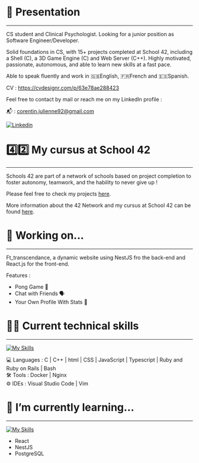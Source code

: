 <!--
**Corentin-Julienne/Corentin-Julienne** is a ✨ _special_ ✨ repository because its `README.md` (this file) appears on your GitHub profile.

Here are some ideas to get you started:

- 🔭 I’m currently working on ...
- 🌱 I’m currently learning ...
- 👯 I’m looking to collaborate on ...
- 🤔 I’m looking for help with ...
- 💬 Ask me about ...
- 📫 How to reach me: ...
- 😄 Pronouns: ...
- ⚡ Fun fact: ...
-->

# 👤 Presentation
---

CS student and Clinical Psychologist. Looking for a junior position as Software Engineer/Developer.

Solid foundations in CS, with 15+ projects completed at School 42, including a Shell (C), a 3D Game Engine (C) and Web Server (C++). Highly motivated, passionate, autonomous, and able to learn new skills at a fast pace. 

Able to speak fluently and work in 🇬🇧English, 🇫🇷French and 🇪🇸Spanish.

CV : https://cvdesignr.com/p/63e78ae288423

Feel free to contact by mail or reach me on my LinkedIn profile :

📬 : corentin.julienne92@gmail.com

[![Linkedin](https://img.shields.io/badge/LinkedIn-0077B5?style=for-the-badge&logo=linkedin&logoColor=white)](https://www.linkedin.com/in/corentin-julienne-260658146/)

# 4️⃣2️⃣ My cursus at School 42
---
Schools 42 are part of a network of schools based on project completion to foster autonomy, teamwork, and the hability to never give up !

Please feel free to check my projects [here](https://github.com/Corentin-Julienne/School42).  

More information about the 42 Network and my cursus at School 42 can be found [here](https://github.com/Corentin-Julienne/School42).

# 🔭 Working on...
---

Ft_transcendance, a dynamic website using NestJS fro the back-end and React.js for the front-end.

Features : 

- Pong Game 🏓
- Chat with Friends 🗣️
- Your Own Profile With Stats 🔢

# 👨‍💻 Current technical skills
---

[![My Skills](https://skillicons.dev/icons?i=c,cpp,html,css,js,ts,ruby,rails,git,github,bash,vscode,vim,docker,nginx)](https://skillicons.dev)

💻  Languages : C | C++ | html | CSS | JavaScript | Typescript | Ruby and Ruby on Rails | Bash <br>
🛠️  Tools     : Docker | Nginx <br>
⚙️   IDEs      : Visual Studio Code | Vim <br>

# 🌱 I’m currently learning...
---

[![My Skills](https://skillicons.dev/icons?i=react,nestjs,postgres)](https://skillicons.dev)

- React
- NestJS
- PostgreSQL



